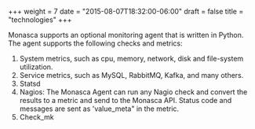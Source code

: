 +++
weight = 7
date = "2015-08-07T18:32:00-06:00"
draft = false
title = "technologies"
+++

Monasca supports an optional monitoring agent that is written in Python. <!--more--> The agent supports the following checks and metrics:

1. System metrics, such as cpu, memory, network, disk and file-system utilization.
2. Service metrics, such as MySQL, RabbitMQ, Kafka, and many others.
3. Statsd
4. Nagios: The Monasca Agent can run any Nagio check and convert the results to a metric and send to the Monasca API. Status code and messages are sent as 'value_meta" in the metric.
5. Check_mk
